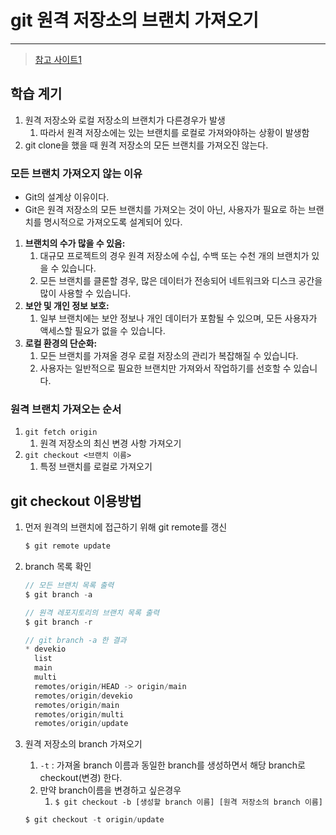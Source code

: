 # git 원격 저장소의 브랜치 가져오기

---

>[참고 사이트1](https://cjh5414.github.io/get-git-remote-branch/)

## 학습 계기

1. 원격 저장소와 로컬 저장소의 브랜치가 다른경우가 발생 
   1. 따라서 원격 저장소에는 있는 브랜치를 로컬로 가져와야하는 상황이 발생함 
2. git clone을 했을 때 원격 저장소의 모든 브랜치를 가져오진 않는다. 

### 모든 브랜치 가져오지 않는 이유

- Git의 설계상 이유이다. 
- Git은 원격 저장소의 모든 브랜치를 가져오는 것이 아닌, 사용자가 필요로 하는 브랜치를 명시적으로 가져오도록 설계되어 있다. 

1. **브랜치의 수가 많을 수 있음:** 
   1. 대규모 프로젝트의 경우 원격 저장소에 수십, 수백 또는 수천 개의 브랜치가 있을 수 있습니다. 
   2. 모든 브랜치를 클론할 경우, 많은 데이터가 전송되어 네트워크와 디스크 공간을 많이 사용할 수 있습니다.
2. **보안 및 개인 정보 보호:** 
   1. 일부 브랜치에는 보안 정보나 개인 데이터가 포함될 수 있으며, 모든 사용자가 액세스할 필요가 없을 수 있습니다.
3. **로컬 환경의 단순화:** 
   1. 모든 브랜치를 가져올 경우 로컬 저장소의 관리가 복잡해질 수 있습니다. 
   2. 사용자는 일반적으로 필요한 브랜치만 가져와서 작업하기를 선호할 수 있습니다.

### 원격 브랜치 가져오는 순서

1. `git fetch origin`
   1. 원격 저장소의 최신 변경 사항 가져오기 
2. `git checkout <브랜치 이름> `
   1. 특정 브랜치를 로컬로 가져오기 

## git checkout 이용방법 

1. 먼저 원격의 브랜치에 접근하기 위해 git remote를 갱신

   ```bash
   $ git remote update
   ```

2. branch 목록 확인 

   ```js
   // 모든 브랜치 목록 출력 
   $ git branch -a 
   
   // 원격 레포지토리의 브랜치 목록 출력 
   $ git branch -r
   
   // git branch -a 한 결과 
   * devekio
     list
     main
     multi
     remotes/origin/HEAD -> origin/main
     remotes/origin/devekio
     remotes/origin/main
     remotes/origin/multi
     remotes/origin/update
   ```

3. 원격 저장소의 branch 가져오기 

   1. `-t` : 가져올 branch 이름과 동일한 branch를 생성하면서 해당 branch로 checkout(변경) 한다. 
   2. 만약 branch이름을 변경하고 싶은경우 
      1. `$ git checkout -b [생성할 branch 이름] [원격 저장소의 branch 이름]`

   ```js
   $ git checkout -t origin/update
   ```

   



